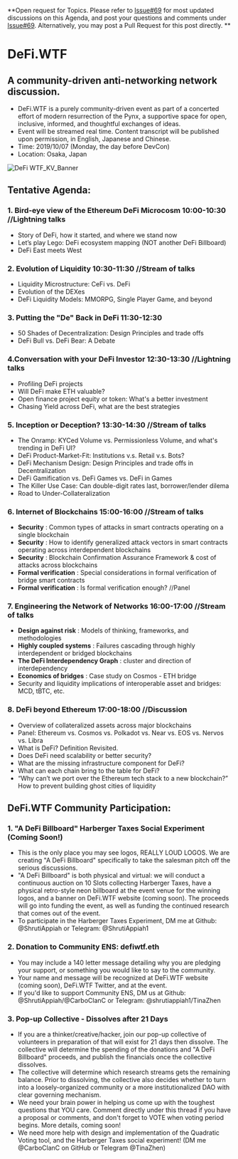 **Open request for Topics. Please refer to [Issue#69](https://github.com/carboclan/pm/issues/69) for most updated discussions on this Agenda, and post your questions and comments under [Issue#69](https://github.com/carboclan/pm/issues/69). Alternatively, you may post a Pull Request for this post directly. **


# DeFi.WTF

## A community-driven anti-networking network discussion.
  - DeFi.WTF is a purely community-driven event as part of a concerted effort of modern resurrection of the Pynx, a supportive space for open, inclusive, informed, and thoughtful exchanges of ideas.
  - Event will be streamed real time. Content transcript will be published upon permission, in English, Japanese and Chinese.
  - Time: 2019/10/07 (Monday, the day before DevCon)
  - Location: Osaka, Japan

![DeFi WTF_KV_Banner](https://user-images.githubusercontent.com/50804295/65270524-32b0a180-dad0-11e9-9d44-2cfb24e635e5.jpg)

## Tentative Agenda: 
### 1.	Bird-eye view of the Ethereum DeFi Microcosm 10:00-10:30 //Lightning talks
  - Story of DeFi, how it started, and where we stand now
  - Let’s play Lego: DeFi ecosystem mapping (NOT another DeFi Billboard)
  - DeFi East meets West
  
### 2.	Evolution of Liquidity 10:30-11:30 //Stream of talks
  - Liquidity Microstructure: CeFi vs. DeFi
  - Evolution of the DEXes
  - DeFi Liquidity Models: MMORPG, Single Player Game, and beyond

### 3.	Putting the "De" Back in DeFi 11:30-12:30
  - 50 Shades of Decentralization: Design Principles and trade offs
  - DeFi Bull vs. DeFi Bear: A Debate
  
### 4.Conversation with your DeFi Investor 12:30-13:30 //Lightning talks 
  - Profiling DeFi projects 
  - Will DeFi make ETH valuable?
  - Open finance project equity or token: What's a better investment
  - Chasing Yield across DeFi, what are the best strategies
  
### 5. Inception or Deception? 13:30-14:30 //Stream of talks
  - The Onramp: KYCed Volume vs. Permissionless Volume, and what's trending in DeFi UI?
  - DeFi Product-Market-Fit: Institutions v.s. Retail v.s. Bots?
  - DeFi Mechanism Design: Design Principles and trade offs in Decentralization
  - DeFi Gamification vs. DeFi Games vs. DeFi in Games
  - The Killer Use Case: Can double-digit rates last, borrower/lender dilema 
  - Road to Under-Collateralization

### 6. Internet of Blockchains 15:00-16:00 //Stream of talks
  - **Security** : Common types of attacks in smart contracts operating on a single blockchain
  - **Security** : How to identify generalized attack vectors in smart contracts operating across interdependent blockchains
  - **Security** : Blockchain Confirmation Assurance Framework & cost of attacks across blockchains
  - **Formal verification** : Special considerations in formal verification of bridge smart contracts
  - **Formal verification** : Is formal verification enough? //Panel
  
### 7. Engineering the Network of Networks 16:00-17:00 //Stream of talks
  - **Design against risk** : Models of thinking, frameworks, and methodologies
  - **Highly coupled systems** : Failures cascading through highly interdependent or bridged blockchains
  - **The DeFi Interdependency Graph** : cluster and direction of interdependency
  - **Economics of bridges** : Case study on Cosmos - ETH bridge
  - Security and liquidity implications of interoperable asset and bridges: MCD, tBTC, etc.

### 8. DeFi beyond Ethereum 17:00-18:00 //Discussion
 - Overview of collateralized assets across major blockchains
 - Panel: Ethereum vs. Cosmos vs. Polkadot vs. Near vs. EOS vs. Nervos vs. Libra
 - What is DeFi? Definition Revisited.
 - Does DeFi need scalability or better security?
 - What are the missing infrastructure component for DeFi?
 - What can each chain bring to the table for DeFi?
 - “Why can’t we port over the Ethereum tech stack to a new blockchain?” How to prevent building ghost cities of liquidity

## DeFi.WTF Community Participation: 
 
### 1. "A DeFi Billboard" Harberger Taxes Social Experiment (Coming Soon!)
 - This is the only place you may see logos, REALLY LOUD LOGOS. We are creating "A DeFi Billboard" specifically to take the salesman pitch off the serious discussions. 
 - "A DeFi Billboard" is both physical and virtual: we will conduct a continuous auction on 10 Slots collecting Harberger Taxes, have a physical retro-style neon billboard at the event venue for the winning logos, and a banner on DeFi.WTF website (coming soon). The proceeds will go into funding the event, as well as funding the continued research that comes out of the event.
 - To participate in the Harberger Taxes Experiment, DM me at Github: @ShrutiAppiah or Telegram: @ShrutiAppiah1

### 2. Donation to Community ENS: defiwtf.eth
  - You may include a 140 letter message detailing why you are pledging your support, or something you would like to say to the community.
 - Your name and message will be recognized at DeFi.WTF website (coming soon), DeFi.WTF Twitter, and at the event.
 - If you'd like to support Community ENS, DM us at Github: @ShrutiAppiah/@CarboClanC or Telegram: @shrutiappiah1/TinaZhen

### 3. Pop-up Collective - Dissolves after 21 Days
 - If you are a thinker/creative/hacker, join our pop-up collective of volunteers in preparation of that will exist for 21 days then dissolve. The collective will determine the spending of the donations and "A DeFi Billboard" proceeds, and publish the financials once the collective dissolves.
 - The collective will determine which research streams gets the remaining balance. Prior to dissolving, the collective also decides whether to turn into a loosely-organized community or a more institutionalized DAO with clear governing mechanism.
 - We need your brain power in helping us come up with the toughest questions that YOU care. Comment directly under this thread if you have a proposal or comments, and don't forget to VOTE when voting period begins. More details, coming soon!
  - We need more help with design and implementation of the Quadratic Voting tool, and the Harberger Taxes social experiment! (DM me @CarboClanC on GitHub or Telegram @TinaZhen)
